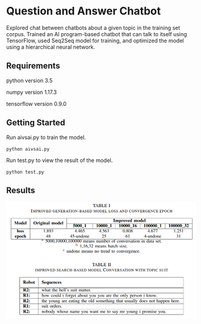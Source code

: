 # Question and Answer Chatbot

Explored chat between chatbots about a given topic in the training set corpus. Trained an AI program-based chatbot that can talk to itself using TensorFlow, used Seq2Seq model for training, and optimized the model using a hierarchical neural network.

## Requirements

python version 3.5

numpy version 1.17.3

tensorflow version 0.9.0

## Getting Started

Run aivsai.py to train the model.

```
python aivsai.py
```

Run test.py to view the result of the model.

```
python test.py
```

## Results

![image-20211225105730912](pic/image-20211225105730912.png)